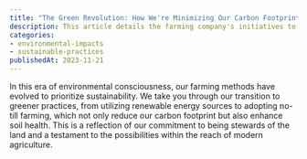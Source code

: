 ```yaml
---
title: "The Green Revolution: How We're Minimizing Our Carbon Footprint"
description: This article details the farming company's initiatives to reduce carbon emissions and the successful outcomes of these efforts.
categories:
- environmental-impacts
- sustainable-practices
publishedAt: 2023-11-21
---
```


In this era of environmental consciousness, our farming methods have evolved to prioritize sustainability. We take you through our transition to greener practices, from utilizing renewable energy sources to adopting no-till farming, which not only reduce our carbon footprint but also enhance soil health. This is a reflection of our commitment to being stewards of the land and a testament to the possibilities within the reach of modern agriculture.
